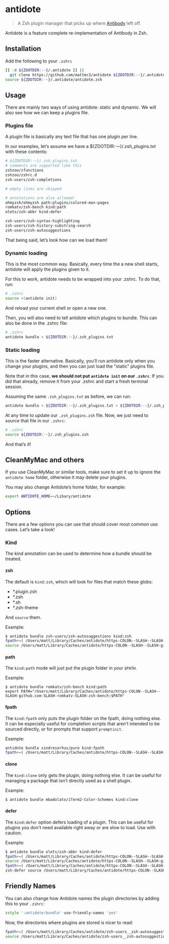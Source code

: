 # antidote

> A Zsh plugin manager that picks up where [Antibody][antibody] left off.

Antidote is a feature complete re-implementation of Antibody in Zsh.

## Installation

Add the following to your `.zshrc`

```zsh
[[ -d ${ZDOTDIR:-~}/.antidote ]] ||
  git clone https://github.com/mattmc3/antidote ${ZDOTDIR:-~}/.antidote
source ${ZDOTDIR:-~}/.antidote/antidote.zsh
```

## Usage

There are mainly two ways of using antidote: static and dynamic. We will also see how we
can keep a plugins file.

### Plugins file

A plugin file is basically any text file that has one plugin per line.

In our examples, let’s assume we have a ${ZDOTDIR:-~}/.zsh_plugins.txt with these
contents:

```zsh
# ${ZDOTDIR:-~}/.zsh_plugins.txt
# comments are supported like this
zshzoo/zfunctions
zshzoo/zshrc.d
zsh-users/zsh-completions

# empty lines are skipped

# annotations are also allowed:
ohmyzsh/ohmyzsh path:plugins/colored-man-pages
romkatv/zsh-bench kind:path
olets/zsh-abbr kind:defer

zsh-users/zsh-syntax-highlighting
zsh-users/zsh-history-substring-search
zsh-users/zsh-autosuggestions
```

That being said, let’s look how can we load them!

### Dynamic loading

This is the most common way. Basically, every time the a new shell starts, antidote will
apply the plugins given to it.

For this to work, antidote needs to be wrapped into your .zshrc. To do that, run:

```zsh
# .zshrc
source <(antidote init)
```

And reload your current shell or open a new one.

Then, you will also need to tell antidote which plugins to bundle. This can also be done
in the .zshrc file:

```zsh
# .zshrc
antidote bundle < ${ZDOTDIR:-~}/.zsh_plugins.txt
```

### Static loading

This is the faster alternative. Basically, you’ll run antidote only when you change your
plugins, and then you can just load the "static" plugins file.

Note that in this case, **we should not put `antidote init` on our `.zshrc`**. If you
did that already, remove it from your .zshrc and start a fresh terminal session.

Assuming the same `.zsh_plugins.txt` as before, we can run:

```zsh
antidote bundle < ${ZDOTDIR:-~}/.zsh_plugins.txt > ${ZDOTDIR:-~}/.zsh_plugins.zsh
```

At any time to update our `.zsh_plugins.zsh` file. Now, we just need to source that file
in our `.zshrc`:

```zsh
# .zshrc
source ${ZDOTDIR:-~}/.zsh_plugins.zsh
```

And that’s it!

## CleanMyMac and others

If you use CleanMyMac or similar tools, make sure to set it up to ignore the `antidote
home` folder, otherwise it may delete your plugins.

You may also change Antidote’s home folder, for example:

```zsh
export ANTIDOTE_HOME=~/Libary/antidote
```

## Options

There are a few options you can use that should cover most common use cases. Let’s take
a look!

### Kind

The kind annotation can be used to determine how a bundle should be treated.

#### zsh

The default is `kind:zsh`, which will look for files that match these globs:

- *.plugin.zsh
- *.zsh
- *.sh
- *.zsh-theme

And `source` them.

Example:

```zsh
$ antidote bundle zsh-users/zsh-autosuggestions kind:zsh
fpath+=( /Users/matt/Library/Caches/antidote/https-COLON--SLASH--SLASH-github.com-SLASH-zsh-users-SLASH-zsh-autosuggestions )
source /Users/matt/Library/Caches/antidote/https-COLON--SLASH--SLASH-github.com-SLASH-zsh-users-SLASH-zsh-autosuggestions/zsh-autosuggestions.plugin.zsh
```

#### path

The `kind:path` mode will just put the plugin folder in your `$PATH`.

Example:

```
$ antidote bundle romkatv/zsh-bench kind:path
export PATH="/Users/matt/Library/Caches/antidote/https-COLON--SLASH--SLASH-github.com-SLASH-romkatv-SLASH-zsh-bench:$PATH"
```

#### fpath

The `kind:fpath` only puts the plugin folder on the fpath, doing nothing else. It can be
especially useful for completion scripts that aren't intended to be sourced directly, or
for prompts that support `promptinit`.

Example:

```zsh
antidote bundle sindresorhus/pure kind:fpath
fpath+=( /Users/matt/Library/Caches/antidote/https-COLON--SLASH--SLASH-github.com-SLASH-sindresorhus-SLASH-pure )
```

#### clone

The `kind:clone` only gets the plugin, doing nothing else. It can be useful for managing
a package that isn’t directly used as a shell plugin.

Example:

```zsh
$ antidote bundle mbadolato/iTerm2-Color-Schemes kind:clone
```

#### defer

The `kind:defer` option defers loading of a plugin. This can be useful for plugins you
don't need available right away or are slow to load. Use with caution.

Example:

```zsh
$ antidote bundle olets/zsh-abbr kind:defer
fpath+=( /Users/matt/Library/Caches/antidote/https-COLON--SLASH--SLASH-github.com-SLASH-romkatv-SLASH-zsh-defer )
source /Users/matt/Library/Caches/antidote/https-COLON--SLASH--SLASH-github.com-SLASH-romkatv-SLASH-zsh-defer/zsh-defer.plugin.zsh
fpath+=( /Users/matt/Library/Caches/antidote/https-COLON--SLASH--SLASH-github.com-SLASH-olets-SLASH-zsh-abbr )
zsh-defer source /Users/matt/Library/Caches/antidote/https-COLON--SLASH--SLASH-github.com-SLASH-olets-SLASH-zsh-abbr/zsh-abbr.plugin.zsh
```

## Friendly Names

You can also change how Antidote names the plugin directories by adding this to your
`.zshrc`:

```zsh
zstyle ':antidote:bundle' use-friendly-names 'yes'
```

Now, the directories where plugins are stored is nicer to read:

```zsh
fpath+=( /Users/matt/Library/Caches/antidote/zsh-users__zsh-autosuggestions )
source /Users/matt/Library/Caches/antidote/zsh-users__zsh-autosuggestions/zsh-autosuggestions.plugin.zsh
```

[antibody]:  https://getantibody.github.io
